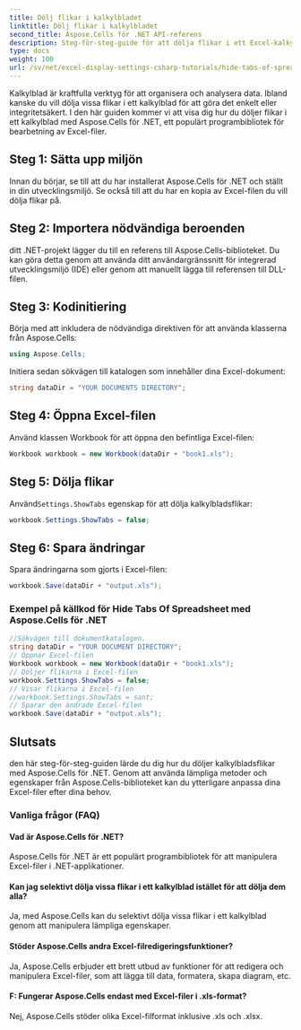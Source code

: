 ```yaml
---
title: Dölj flikar i kalkylbladet
linktitle: Dölj flikar i kalkylbladet
second_title: Aspose.Cells för .NET API-referens
description: Steg-för-steg-guide för att dölja flikar i ett Excel-kalkylblad med Aspose.Cells för .NET.
type: docs
weight: 100
url: /sv/net/excel-display-settings-csharp-tutorials/hide-tabs-of-spreadsheet/
---
```

Kalkylblad är kraftfulla verktyg för att organisera och analysera data. Ibland kanske du vill dölja vissa flikar i ett kalkylblad för att göra det enkelt eller integritetsäkert. I den här guiden kommer vi att visa dig hur du döljer flikar i ett kalkylblad med Aspose.Cells för .NET, ett populärt programbibliotek för bearbetning av Excel-filer.

## Steg 1: Sätta upp miljön

Innan du börjar, se till att du har installerat Aspose.Cells för .NET och ställt in din utvecklingsmiljö. Se också till att du har en kopia av Excel-filen du vill dölja flikar på.

## Steg 2: Importera nödvändiga beroenden

ditt .NET-projekt lägger du till en referens till Aspose.Cells-biblioteket. Du kan göra detta genom att använda ditt användargränssnitt för integrerad utvecklingsmiljö (IDE) eller genom att manuellt lägga till referensen till DLL-filen.

## Steg 3: Kodinitiering

Börja med att inkludera de nödvändiga direktiven för att använda klasserna från Aspose.Cells:

```csharp
using Aspose.Cells;
```

Initiera sedan sökvägen till katalogen som innehåller dina Excel-dokument:

```csharp
string dataDir = "YOUR DOCUMENTS DIRECTORY";
```

## Steg 4: Öppna Excel-filen

Använd klassen Workbook för att öppna den befintliga Excel-filen:

```csharp
Workbook workbook = new Workbook(dataDir + "book1.xls");
```

## Steg 5: Dölja flikar

 Använd`Settings.ShowTabs` egenskap för att dölja kalkylbladsflikar:

```csharp
workbook.Settings.ShowTabs = false;
```

## Steg 6: Spara ändringar

Spara ändringarna som gjorts i Excel-filen:

```csharp
workbook.Save(dataDir + "output.xls");
```

### Exempel på källkod för Hide Tabs Of Spreadsheet med Aspose.Cells för .NET 
```csharp
//Sökvägen till dokumentkatalogen.
string dataDir = "YOUR DOCUMENT DIRECTORY";
// Öppnar Excel-filen
Workbook workbook = new Workbook(dataDir + "book1.xls");
// Döljer flikarna i Excel-filen
workbook.Settings.ShowTabs = false;
// Visar flikarna i Excel-filen
//workbook.Settings.ShowTabs = sant;
// Sparar den ändrade Excel-filen
workbook.Save(dataDir + "output.xls");
```

## Slutsats

den här steg-för-steg-guiden lärde du dig hur du döljer kalkylbladsflikar med Aspose.Cells för .NET. Genom att använda lämpliga metoder och egenskaper från Aspose.Cells-biblioteket kan du ytterligare anpassa dina Excel-filer efter dina behov.

### Vanliga frågor (FAQ)

#### Vad är Aspose.Cells för .NET?
    
Aspose.Cells för .NET är ett populärt programbibliotek för att manipulera Excel-filer i .NET-applikationer.

#### Kan jag selektivt dölja vissa flikar i ett kalkylblad istället för att dölja dem alla?
   
Ja, med Aspose.Cells kan du selektivt dölja vissa flikar i ett kalkylblad genom att manipulera lämpliga egenskaper.

#### Stöder Aspose.Cells andra Excel-filredigeringsfunktioner?

Ja, Aspose.Cells erbjuder ett brett utbud av funktioner för att redigera och manipulera Excel-filer, som att lägga till data, formatera, skapa diagram, etc.

#### F: Fungerar Aspose.Cells endast med Excel-filer i .xls-format?

Nej, Aspose.Cells stöder olika Excel-filformat inklusive .xls och .xlsx.